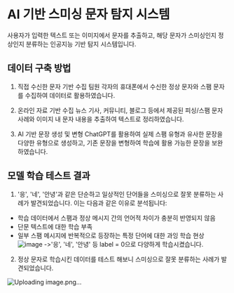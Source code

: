 # AI 기반 스미싱 문자 탐지 시스템

사용자가 입력한 텍스트 또는 이미지에서 문자를 추출하고, 해당 문자가 스미싱인지 정상인지 분류하는 인공지능 기반 탐지 시스템입니다.

## 데이터 구축 방법
1. 직접 수신한 문자 기반 수집
팀원 각자의 휴대폰에서 수신한 정상 문자와 스팸 문자를 수집하여 데이터로 활용하였습니다.

2. 온라인 자료 기반 수집
뉴스 기사, 커뮤니티, 블로그 등에서 제공된 피싱/스팸 문자 사례와 이미지 내 문자 내용을 추출하여 텍스트로 정리하였습니다.

3. AI 기반 문장 생성 및 변형
ChatGPT를 활용하여 실제 스팸 유형과 유사한 문장을 다양한 유형으로 생성하고, 기존 문장을 변형하여 학습에 활용 가능한 문장을 보완하였습니다.

## 모델 학습 테스트 결과
1. '응', '네', '안녕'과 같은 단순하고 일상적인 단어들을 스미싱으로 잘못 분류하는 사례가 발견되었습니다. 이는 다음과 같은 이유로 분석됩니다:

- 학습 데이터에서 스팸과 정상 메시지 간의 언어적 차이가 충분히 반영되지 않음
- 단문 텍스트에 대한 학습 부족
- 일부 스팸 메시지에 반복적으로 등장하는 특정 단어에 대한 과잉 학습 현상
![image](https://github.com/user-attachments/assets/c08c7711-45f8-4601-a015-d06230f0d7aa)
->'응', '네', '안녕' 등 label = 0으로 다양하게 학습시켰습니다.

2. 정상 문자로 학습시킨 데이터를 테스트 해보니 스미싱으로 잘못 분류하는 사례가 발견되었습니다.

![Uploading image.png…]()
